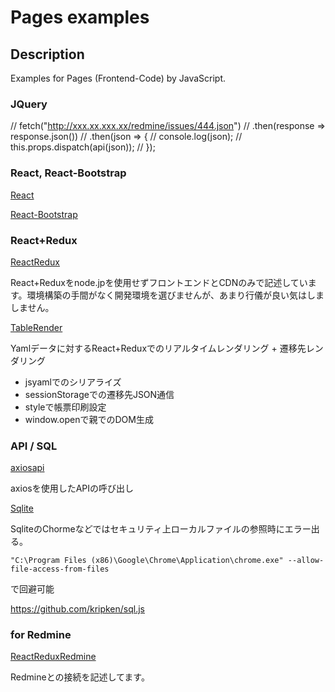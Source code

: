 # Pages examples

## Description

Examples for Pages (Frontend-Code) by JavaScript.



### JQuery

// fetch("http://xxx.xx.xxx.xx/redmine/issues/444.json")
// .then(response => response.json())
// .then(json => {
//    console.log(json);
//    this.props.dispatch(api(json));
// });

### React, React-Bootstrap

[React]("01_react.html")

[React-Bootstrap]("02_react-bootstrap.html")

### React+Redux

[ReactRedux]("03_ReactRedux.html")

React+Reduxをnode.jpを使用せずフロントエンドとCDNのみで記述しています。環境構築の手間がなく開発環境を選びませんが、あまり行儀が良い気はしましません。

[TableRender]("04_TableRender.html")

Yamlデータに対するReact+Reduxでのリアルタイムレンダリング + 遷移先レンダリング

- jsyamlでのシリアライズ
- sessionStorageでの遷移先JSON通信
- styleで帳票印刷設定
- window.openで親でのDOM生成

### API / SQL

[axiosapi]("05_axiosapi.html")

axiosを使用したAPIの呼び出し

[Sqlite]("06_sqlite.html")

SqliteのChormeなどではセキュリティ上ローカルファイルの参照時にエラー出る。

```
"C:\Program Files (x86)\Google\Chrome\Application\chrome.exe" --allow-file-access-from-files
```
で回避可能

https://github.com/kripken/sql.js

### for Redmine

[ReactReduxRedmine]("04_ReactReduxRedmine.html")

Redmineとの接続を記述してます。
